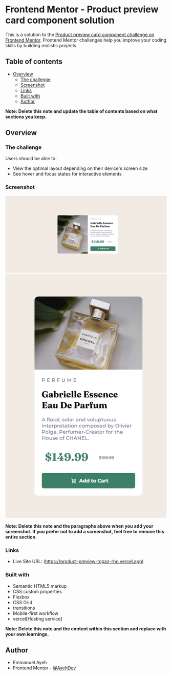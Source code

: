 # Frontend Mentor - Product preview card component solution

This is a solution to the [Product preview card component challenge on Frontend Mentor](https://www.frontendmentor.io/challenges/product-preview-card-component-GO7UmttRfa). Frontend Mentor challenges help you improve your coding skills by building realistic projects. 

## Table of contents

- [Overview](#overview)
  - [The challenge](#the-challenge)
  - [Screenshot](#screenshot)
  - [Links](#links)
  - [Built with](#built-with)
  - [Author](#author)

**Note: Delete this note and update the table of contents based on what sections you keep.**

## Overview

### The challenge

Users should be able to:

- View the optimal layout depending on their device's screen size
- See hover and focus states for interactive elements

### Screenshot

![](./images/Screenshot%202025-08-22%20desktop.png)
![](./images/Screenshot%202025-08-22%20moblie.png)


**Note: Delete this note and the paragraphs above when you add your screenshot. If you prefer not to add a screenshot, feel free to remove this entire section.**

### Links

- Live Site URL: (https://product-preview-topaz-rho.vercel.app)


### Built with

- Semantic HTML5 markup
- CSS custom properties
- Flexbox
- CSS Grid
- transitions
- Mobile-first workflow
- vercel[Hosting service]

**Note: Delete this note and the content within this section and replace with your own learnings.**



## Author
- Emmanuel Ayeh
- Frontend Mentor - [@AyehDev](https://www.frontendmentor.io/profile/AyehDev)




